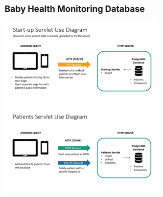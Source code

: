 # Baby Health Monitoring Database

![alt text](https://github.com/pbtomova/bhmDB2020/blob/master/pictures/Start_up_Use_diagram.jpg)
![alt text](https://github.com/pbtomova/bhmDB2020/blob/master/pictures/Patients_Use_diagram.jpg)
